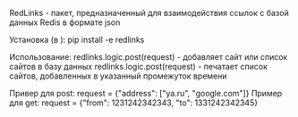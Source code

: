RedLinks - пакет, предназначенный для взаимодействия ссылок с базой данных Redis в формате json

Установка (в ):
    pip install -e redlinks

Использование:
    redlinks.logic.post(request) - добавляет сайт или список сайтов в базу данных
    redlinks.logic.post(request) - печатает список сайтов, добавленных в указанный промежуток времени

Привер для post: request = {"address": ["ya.ru", "google.com"]}
Пример для get: request = {"from": 1231242342343, "to": 1331242342345}